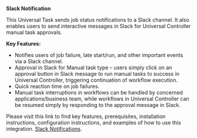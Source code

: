<p><strong>Slack Notification</strong></p>
<p>This Universal Task sends job status notifications to a Slack channel. It also enables users to send interactive messages in Slack for Universal Controller manual task approvals.</p>
<p><strong>Key Features:</strong></p>
<ul>
<li>Notifies users of job failure, late start/run, and other important events via a Slack channel.</li>
<li>Approval in Slack for Manual task type &ndash; users simply click on an approval button in Slack message to run manual tasks to success in Universal Controller, triggering continuation of workflow execution.</li>
<li>Quick reaction time on job failures.</li>
<li>Manual task interruptions in workflows can be handled by concerned applications/business team, while workflows in Universal Controller can be resumed simply by responding to the approval message in Slack.&nbsp;</li>
</ul>
Please visit this link to find key features, prerequisites, installation instructions, configuration instructions, and examples of how to use this integration. 
<a href="https://docs.stonebranch.com/confluence/display/UC69/UAC+-+Slack+Notifications" target="_self">Slack Notifications</a>.&nbsp;</li>
